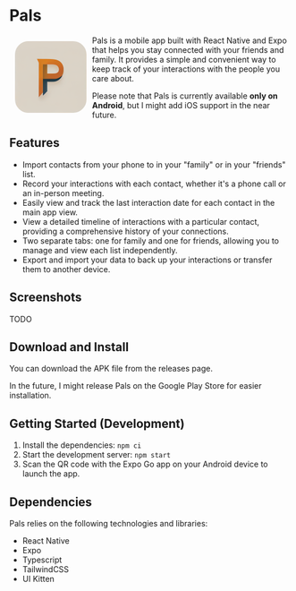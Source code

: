 # Pals

<img src="./assets/images/pals-logo.png" align="left" width="128" hspace="10" vspace="10" style="border-radius: 24px;" />

Pals is a mobile app built with React Native and Expo that helps you stay connected with your friends and family. It provides a simple and convenient way to keep track of your interactions with the people you care about.

Please note that Pals is currently available **only on Android**, but I might add iOS support in the near future.

## Features

- Import contacts from your phone to in your "family" or in your "friends" list.
- Record your interactions with each contact, whether it's a phone call or an in-person meeting.
- Easily view and track the last interaction date for each contact in the main app view.
- View a detailed timeline of interactions with a particular contact, providing a comprehensive history of your connections.
- Two separate tabs: one for family and one for friends, allowing you to manage and view each list independently.
- Export and import your data to back up your interactions or transfer them to another device.

## Screenshots

TODO

## Download and Install

You can download the APK file from the releases page.

In the future, I might release Pals on the Google Play Store for easier installation.

## Getting Started (Development)

1. Install the dependencies: `npm ci`
2. Start the development server: `npm start`
3. Scan the QR code with the Expo Go app on your Android device to launch the app.

## Dependencies

Pals relies on the following technologies and libraries:

- React Native
- Expo
- Typescript
- TailwindCSS
- UI Kitten
